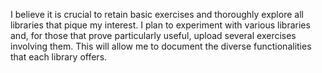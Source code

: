 I believe it is crucial to retain basic exercises and thoroughly explore all libraries that pique my interest.
I plan to experiment with various libraries and, for those that prove particularly useful, upload several exercises
involving them. This will allow me to document the diverse functionalities that each library offers.
